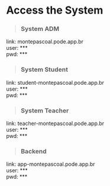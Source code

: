 # Access the System

> ### **System ADM**
link: montepascoal.pode.app.br  
user: ***  
pwd: ***    

> ### **System Student**
link: student-montepascoal.pode.app.br  
user: ***  
pwd: ***  

> ### **System Teacher**
link: teacher-montepascoal.pode.app.br  
user: ***  
pwd: ***  

> ### **Backend**
link: app-montepascoal.pode.app.br  
user: ***  
pwd: ***  
